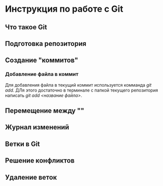 # Инструкция по работе c Git

## Что такое Git

## Подготовка репозитория

## Создание "коммитов"

### Добавление файла в коммит
Для добавления файла в текущий коммит используется комманда *git add*. ДЛя этого достаточно в терминале с папкой текущего репозитория написать *git add <название файла>*.

## Перемещение между ""

## Журнал изменений

## Ветки в Git

## Решение конфликтов

## Удаление веток